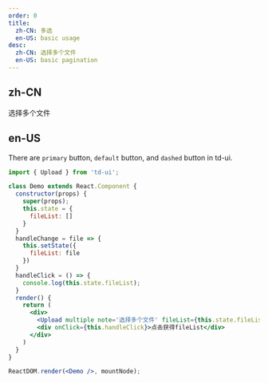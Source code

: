 ```yaml
---
order: 0
title:
  zh-CN: 多选
  en-US: basic usage
desc:
  zh-CN: 选择多个文件
  en-US: basic pagination
---
```


## zh-CN

选择多个文件

## en-US

There are `primary` button, `default` button, and `dashed` button in td-ui.

```jsx
import { Upload } from 'td-ui';

class Demo extends React.Component {
  constructor(props) {
    super(props);
    this.state = {
      fileList: []
    }
  }
  handleChange = file => {
    this.setState({
      fileList: file
    })
  }
  handleClick = () => {
    console.log(this.state.fileList);
  }
  render() {
    return (
      <div>
        <Upload multiple note='选择多个文件' fileList={this.state.fileList} onChange={this.handleChange}/>
        <div onClick={this.handleClick}>点击获得fileList</div>
      </div>
    )
  }
}

ReactDOM.render(<Demo />, mountNode);
```
